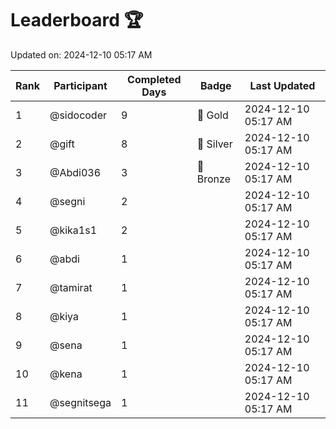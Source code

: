 # Leaderboard 🏆

Updated on: 2024-12-10 05:17 AM

| Rank | Participant       | Completed Days | Badge      | Last Updated         |
|------|-------------------|----------------|------------|----------------------|
| 1    | @sidocoder        | 9              | 🏅 Gold     | 2024-12-10 05:17 AM |
| 2    | @gift             | 8              | 🥈 Silver   | 2024-12-10 05:17 AM |
| 3    | @Abdi036          | 3              | 🥉 Bronze   | 2024-12-10 05:17 AM |
| 4    | @segni            | 2              |            | 2024-12-10 05:17 AM |
| 5    | @kika1s1          | 2              |            | 2024-12-10 05:17 AM |
| 6    | @abdi             | 1              |            | 2024-12-10 05:17 AM |
| 7    | @tamirat          | 1              |            | 2024-12-10 05:17 AM |
| 8    | @kiya             | 1              |            | 2024-12-10 05:17 AM |
| 9    | @sena             | 1              |            | 2024-12-10 05:17 AM |
| 10   | @kena             | 1              |            | 2024-12-10 05:17 AM |
| 11   | @segnitsega       | 1              |            | 2024-12-10 05:17 AM |
